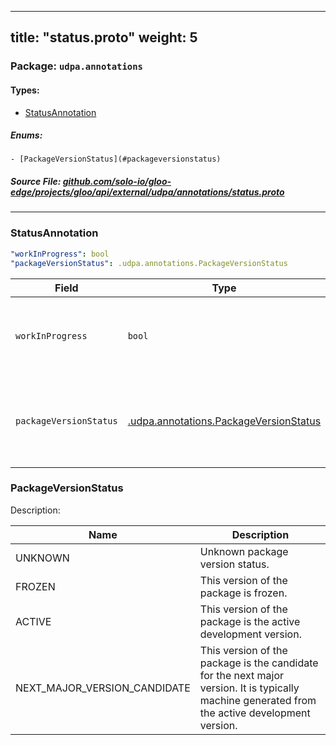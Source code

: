 
---
title: "status.proto"
weight: 5
---

<!-- Code generated by solo-kit. DO NOT EDIT. -->


### Package: `udpa.annotations` 
#### Types:


- [StatusAnnotation](#statusannotation)
  

 

##### Enums:


	- [PackageVersionStatus](#packageversionstatus)



##### Source File: [github.com/solo-io/gloo-edge/projects/gloo/api/external/udpa/annotations/status.proto](https://github.com/solo-io/gloo-edge/blob/master/projects/gloo/api/external/udpa/annotations/status.proto)





---
### StatusAnnotation



```yaml
"workInProgress": bool
"packageVersionStatus": .udpa.annotations.PackageVersionStatus

```

| Field | Type | Description | Default |
| ----- | ---- | ----------- |----------- | 
| `workInProgress` | `bool` | The entity is work-in-progress and subject to breaking changes. |  |
| `packageVersionStatus` | [.udpa.annotations.PackageVersionStatus](../status.proto.sk/#packageversionstatus) | The entity belongs to a package with the given version status. |  |



  
### PackageVersionStatus

Description: 

| Name | Description |
| ----- | ----------- | 
| UNKNOWN | Unknown package version status. |
| FROZEN | This version of the package is frozen. |
| ACTIVE | This version of the package is the active development version. |
| NEXT_MAJOR_VERSION_CANDIDATE | This version of the package is the candidate for the next major version. It is typically machine generated from the active development version. |


<!-- Start of HubSpot Embed Code -->
<script type="text/javascript" id="hs-script-loader" async defer src="//js.hs-scripts.com/5130874.js"></script>
<!-- End of HubSpot Embed Code -->

